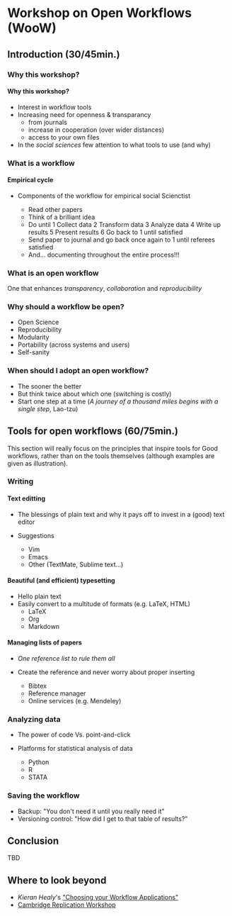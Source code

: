 # Workshop on Open Workflows (WooW)

## Introduction (30/45min.)

### Why this workshop?

#### Why this workshop?

* Interest in workflow tools
* Increasing need for openness & transparancy
   * from journals
   * increase in cooperation (over wider distances)
   * access to your own files
* In the *social sciences* few attention to what tools to use (and why)

### What is a workflow

#### Empirical cycle
* Components of the workflow for empirical social Scienctist

    * Read other papers
    * Think of a brilliant idea
    * Do until 
        1 Collect data
        2 Transform data
        3 Analyze data
        4 Write up results
        5 Present results
        6 Go back to 1 until satisfied
    * Send paper to journal and go back once again to 1 until referees satisfied
    * And... documenting throughout the entire process!!!

### What is an open workflow
One that enhances *transparency*, *collaboration* and *reproducibility*

### Why should a workflow be open?

* Open Science
* Reproducibility
* Modularity
* Portability (across systems and users)
* Self-sanity

### When should I adopt an open workflow?

* The sooner the better
* But think twice about which one (switching is costly)
* Start one step at a time (*A journey of a thousand miles begins with a
  single step*, Lao-tzu)

## Tools for open workflows (60/75min.)
This section will really focus on the principles that inspire tools for Good
workflows, rather than on the tools themselves (although examples are given as
illustration).

### Writing

#### Text editting

* The blessings of plain text and why it pays off to invest in a (good) text editor
* Suggestions

    * Vim
    * Emacs
    * Other (TextMate, Sublime text...)

#### Beautiful (and efficient) typesetting

* Hello plain text
* Easily convert to a multitude of formats (e.g. LaTeX, HTML)
    * LaTeX
    * Org
    * Markdown

#### Managing lists of papers

* *One reference list to rule them all*
* Create the reference and never worry about proper inserting

    * Bibtex
    * Reference manager
    * Online services (e.g. Mendeley)

### Analyzing data

* The power of code Vs. point-and-click
* Platforms for statistical analysis of data

    * Python
    * R
    * STATA

### Saving the workflow

* Backup: "You don't need it until you really need it"
* Versioning control: "How did I get to that table of results?"

## Conclusion

TBD

## Where to look beyond

* *Kieran Healy*'s ["Choosing your Workflow Applications"](http://www.kieranhealy.org/files/misc/workflow-apps.pdf)
* [Cambridge Replication Workshop](http://schreiberin.de/teaching/replication.html)
